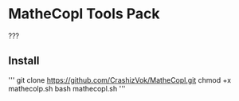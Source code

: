 # MatheCopl Tools Pack
???
## Install
'''
git clone https://github.com/CrashizVok/MatheCopl.git
chmod +x mathecolp.sh
bash mathecopl.sh
'''
